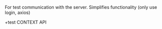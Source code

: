 For test communication with the server.
Simplifies functionality (only use login, axios)

+test CONTEXT API
